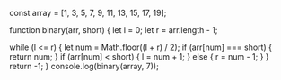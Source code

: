 const array = [1, 3, 5, 7, 9, 11, 13, 15, 17, 19];

function binary(arr, short) {
  let l = 0;
  let r = arr.length - 1;

  while (l <= r) {
    let num = Math.floor((l + r) / 2);
    if (arr[num] === short) {
      return num;
    }
    if (arr[num] < short) {
      l = num + 1;
    } else {
      r = num - 1;
    }
  }
  return -1;
}
console.log(binary(array, 7));

